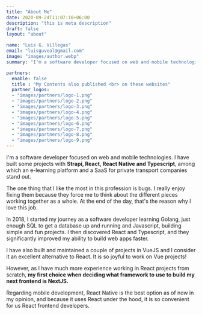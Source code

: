 ```yaml
---
title: "About Me"
date: 2020-09-24T11:07:10+06:00
description: "this is meta description"
draft: false
layout: "about"

name: "Luis G. Villegas"
email: "luisguveal@gmail.com"
image: "images/author.webp"
summary: "I'm a software developer focused on web and mobile technologies. Building projects with Strapi, React, React Native and Typescript, and now sharing my experiences here."

partners:
  enable: false
  title : "My Contents also published <br> on these websites"
  partner_logos:
  - "images/partners/logo-1.png"
  - "images/partners/logo-2.png"
  - "images/partners/logo-3.png"
  - "images/partners/logo-4.png"
  - "images/partners/logo-5.png"
  - "images/partners/logo-6.png"
  - "images/partners/logo-7.png"
  - "images/partners/logo-8.png"
  - "images/partners/logo-9.png"
---
```


I'm a software developer focused on web and mobile technologies. I have built some projects with **Strapi, React, React Native and Typescript**, among which an e-learning platform and a SaaS for private transport companies stand out.

The one thing that I like the most in this profession is bugs. I really enjoy fixing them because they force me to think about the different pieces working together as a whole. At the end of the day, that's the reason why I love this job.

In 2018, I started my journey as a software developer learning Golang, just enough SQL to get a database up and running and Javascript, building simple and fun projects. I then discovered React and Typescript, and they significantly improved my ability to build web apps faster.

I have also built and maintained a couple of projects in VueJS and I consider it an excellent alternative to React. It is so joyful to work on Vue projects!

However, as I have much more experience working in React projects from scratch, **my first choice when deciding what framework to use to build my next frontend is NextJS.**

Regarding mobile development, React Native is the best option as of now in my opinion, and because it uses React under the hood, it is so convenient for us React frontend developers.
